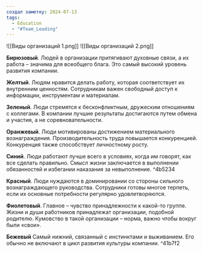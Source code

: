 ```yaml
---
создал заметку: 2024-07-13
tags:
  - Education
  - "#Team_Leading"
---
```

![[Виды организаций 1.png]]
![[Виды организаций 2.png]]

**Бирюзовый**.
Людей в организации притягивают духовные связи, а их работа – значима для всеобщего блага. Это самый высокий уровень развития компании.  
  
**Желтый**.
Людям нравится делать работу, которая соответствует их внутренним ценностям. Сотрудникам важен свободный доступ к информации, инструментам и материалам.  
  
**Зеленый**.
Люди стремятся к бесконфликтным, дружеским отношениям с коллегами. В компании лучшие результаты достигаются путем обмена и участия, а не соревновательности.  
  
**Оранжевый**.
Люди мотивированы достижением материального вознаграждения. Производительность труда повышается конкуренцией. Конкуренция также способствует личностному росту.  
  
**Синий**.
Люди работают лучше всего в условиях, когда им говорят, как все сделать правильно. Смысл жизни заключается в выполнении обязанностей и избегании наказания за невыполнение.   ^4b5234
  
**Красный**.
Люди нуждаются в доминировании со стороны сильного вознаграждающего руководства. Сотрудники готовы многое терпеть, если их основные потребности регулярно удовлетворяются.  
  
**Фиолетовый**.
Главное – чувство принадлежности к какой-то группе. Жизни и души работников принадлежат организации, подобной родителю. Кумовство в такой организации – норма, важно чтобы вокруг были «свои».  

**Бежевый**
Самый нижний, связанный с инстинктами и выживанием. Его обычно не включают в цикл развития культуры компании. ^41b7f2